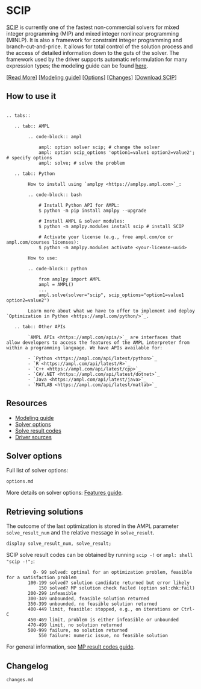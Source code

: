 # SCIP

[SCIP](http://scipopt.org/) is currently one of the fastest non-commercial solvers for mixed integer programming (MIP)
and mixed integer nonlinear programming (MINLP). It is also a framework for constraint integer
programming and branch-cut-and-price. It allows for total control of the solution process and
the access of detailed information down to the guts of the solver.
The framework used by the driver supports automatic reformulation for many expression types; the modeling guide can be
found [here](https://mp.ampl.com/model-guide.html).

[[Read More](https://ampl.com/products/solvers/open-source-solvers/)]
[[Modeling guide](https://mp.ampl.com/model-guide.html)]
[[Options](#solver-options)]
[[Changes](changes.md)]
[[Download SCIP](https://portal.ampl.com/user/ampl/download/scip)]

## How to use it

```{eval-rst}

.. tabs::

   .. tab:: AMPL

        .. code-block:: ampl

            ampl: option solver scip; # change the solver
            ampl: option scip_options 'option1=value1 option2=value2'; # specify options
            ampl: solve; # solve the problem

   .. tab:: Python
   
        How to install using `amplpy <https://amplpy.ampl.com>`_:

        .. code-block:: bash

            # Install Python API for AMPL:
            $ python -m pip install amplpy --upgrade

            # Install AMPL & solver modules:
            $ python -m amplpy.modules install scip # install SCIP

            # Activate your license (e.g., free ampl.com/ce or ampl.com/courses licenses):
            $ python -m amplpy.modules activate <your-license-uuid>

        How to use:

        .. code-block:: python

            from amplpy import AMPL
            ampl = AMPL()
            ...
            ampl.solve(solver="scip", scip_options="option1=value1 option2=value2")

        Learn more about what we have to offer to implement and deploy `Optimization in Python <https://ampl.com/python/>`_.

   .. tab:: Other APIs

        `AMPL APIs <https://ampl.com/apis/>`_ are interfaces that allow developers to access the features of the AMPL interpreter from within a programming language. We have APIs available for:

        - `Python <https://ampl.com/api/latest/python>`_
        - `R <https://ampl.com/api/latest/R>`_
        - `C++ <https://ampl.com/api/latest/cpp>`_
        - `C#/.NET <https://ampl.com/api/latest/dotnet>`_
        - `Java <https://ampl.com/api/latest/java>`_
        - `MATLAB <https://ampl.com/api/latest/matlab>`_
```

## Resources

* [Modeling guide](https://mp.ampl.com/model-guide.html)
* [Solver options](#solver-options)
* [Solve result codes](#retrieving-solutions)
* [Driver sources](https://github.com/ampl/mp/tree/develop/solvers/scipmp)

## Solver options

Full list of solver options:
```{toctree}
options.md
```

More details on solver options: [Features guide](https://mp.ampl.com/features-guide.html).


## Retrieving solutions

The outcome of the last optimization is stored in the AMPL parameter `solve_result_num` and the relative message in
`solve_result`.

```ampl
display solve_result_num, solve_result;
```

SCIP solve result codes can be obtained by running `scip -!` or `ampl: shell "scip -!";`:
```
          0- 99 solved: optimal for an optimization problem, feasible for a satisfaction problem
        100-199 solved? solution candidate returned but error likely
            150 solved? MP solution check failed (option sol:chk:fail)
        200-299 infeasible
        300-349 unbounded, feasible solution returned
        350-399 unbounded, no feasible solution returned
        400-449 limit, feasible: stopped, e.g., on iterations or Ctrl-C
        450-469 limit, problem is either infeasible or unbounded
        470-499 limit, no solution returned
        500-999 failure, no solution returned
            550 failure: numeric issue, no feasible solution
```

For general information, see [MP result codes guide](https://mp.ampl.com/features-guide.html#solve-result-codes).

## Changelog

```{toctree}
changes.md
```